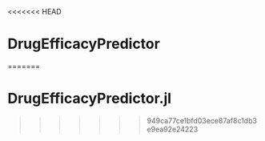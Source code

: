 <<<<<<< HEAD
# DrugEfficacyPredictor
=======
# DrugEfficacyPredictor.jl
>>>>>>> 949ca77ce1bfd03ece87af8c1db3e9ea92e24223

